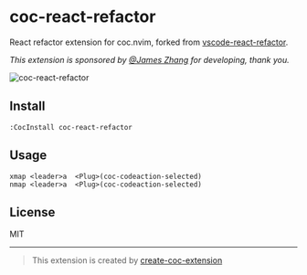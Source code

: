 # coc-react-refactor

React refactor extension for coc.nvim, forked from [vscode-react-refactor](https://github.com/planbcoding/vscode-react-refactor).

_This extension is sponsored by [@James Zhang](https://github.com/vfbiby) for developing, thank you._

![coc-react-refactor](https://user-images.githubusercontent.com/345274/86444407-48cbdd80-bd43-11ea-84df-32a195c9d5e8.gif)

## Install

`:CocInstall coc-react-refactor`

## Usage

```viml
xmap <leader>a  <Plug>(coc-codeaction-selected)
nmap <leader>a  <Plug>(coc-codeaction-selected)
```

## License

MIT

---

> This extension is created by [create-coc-extension](https://github.com/fannheyward/create-coc-extension)
